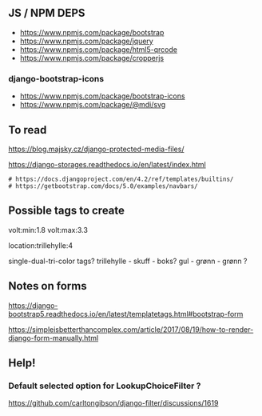 ## JS / NPM DEPS

* https://www.npmjs.com/package/bootstrap
* https://www.npmjs.com/package/jquery
* https://www.npmjs.com/package/html5-qrcode
* https://www.npmjs.com/package/cropperjs

### django-bootstrap-icons

* https://www.npmjs.com/package/bootstrap-icons
* https://www.npmjs.com/package/@mdi/svg

## To read
https://blog.majsky.cz/django-protected-media-files/

https://django-storages.readthedocs.io/en/latest/index.html


    # https://docs.djangoproject.com/en/4.2/ref/templates/builtins/
    # https://getbootstrap.com/docs/5.0/examples/navbars/

## Possible tags to create

volt:min:1.8
volt:max:3.3

location:trillehylle:4

single-dual-tri-color tags?
trillehylle - skuff - boks?
gul - grønn - grønn ?

## Notes on forms

<https://django-bootstrap5.readthedocs.io/en/latest/templatetags.html#bootstrap-form>

<https://simpleisbetterthancomplex.com/article/2017/08/19/how-to-render-django-form-manually.html>

## Help!

### Default selected option for LookupChoiceFilter ?

https://github.com/carltongibson/django-filter/discussions/1619
